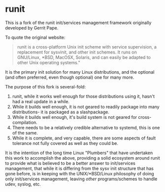 # runit

This is a fork of the runit init/services management framework originally 
developed by Gerrit Pape.  

To quote the original website: 
> runit is a cross-platform Unix init scheme with service supervision, a replacement 
> for sysvinit, and other init schemes. It runs on GNU/Linux, *BSD, MacOSX, Solaris, 
> and can easily be adapted to other Unix operating systems."

It is the primary init solution for many Linux distributions, and the optional (and 
often preferred, even though optional) one for many more.

The purpose of this fork is several-fold:

1. runit, while it works well enough for those distributions using it, hasn't had a real update in a while.
2. While it builds well enough, it is not geared to readily package into many distributions- it is packaged as a slashpackage.
3. While it builds well enough, it's build system is not geared for cross-compilation.
4. There needs to be a relatively credible alternative to systemd, this is one of the same.
5. While it is complete, and very capable, there are some aspects of fault tolerance not fully covered as well as they could be.

It is the intention of the long time Linux "Plumbers" that have undertaken this work to 
accomplish the above, providing a solid ecosystem around runit to provide what is believed 
to be a better answer to init/services management, that while it is differing from the 
sysv init structure that has gone before, is in keeping with the UNIX/*BSD/Linux philosophy
of doing only init/services management, leaving _*other*_ programs/schemes to handle udev, 
syslog, etc.

